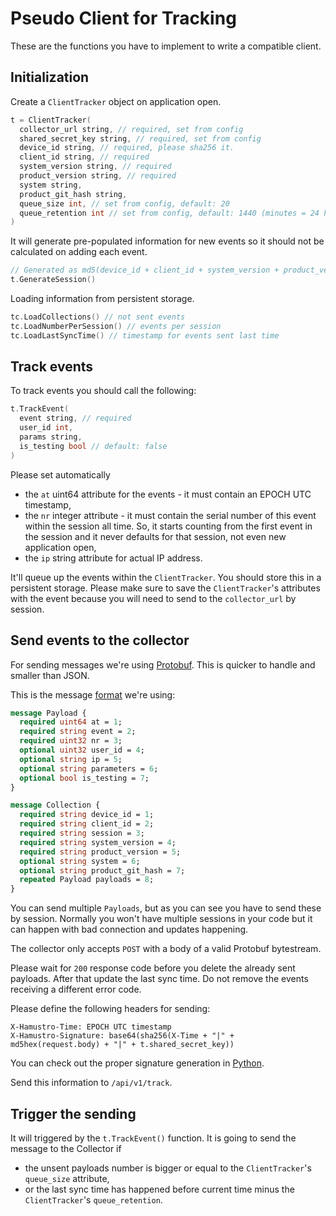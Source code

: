 # Pseudo Client for Tracking

These are the functions you have to implement to write a compatible client.

## Initialization

Create a `ClientTracker` object on application open.

```cpp
t = ClientTracker(
  collector_url string, // required, set from config
  shared_secret_key string, // required, set from config
  device_id string, // required, please sha256 it.
  client_id string, // required
  system_version string, // required
  product_version string, // required
  system string,
  product_git_hash string,
  queue_size int, // set from config, default: 20
  queue_retention int // set from config, default: 1440 (minutes = 24 hours)
)
```

It will generate pre-populated information for new events so it should not be calculated on adding each event.

```cpp
// Generated as md5(device_id + client_id + system_version + product_version)
t.GenerateSession()
```

Loading information from persistent storage.

```cpp
tc.LoadCollections() // not sent events
tc.LoadNumberPerSession() // events per session
tc.LoadLastSyncTime() // timestamp for events sent last time
```

## Track events

To track events you should call the following:

```cpp
t.TrackEvent(
  event string, // required
  user_id int,
  params string,
  is_testing bool // default: false
)
```

Please set automatically 
- the `at` uint64 attribute for the events - it must contain an EPOCH UTC timestamp, 
- the `nr` integer attribute - it must contain the serial number of this event within the session all time. So, it starts counting from the first event in the session and it never defaults for that session, not even new application open,
- the `ip` string attribute for actual IP address.

It'll queue up the events within the `ClientTracker`. You should store this in a persistent storage. Please make sure to save the `ClientTracker`'s attributes with the event because you will need to send to the `collector_url` by session.

## Send events to the collector

For sending messages we're using [Protobuf](https://developers.google.com/protocol-buffers/?hl=en). This is quicker to handle and smaller than JSON.

This is the message [format](../payload/payload.proto) we're using:

```protobuf
message Payload {
  required uint64 at = 1;
  required string event = 2;
  required uint32 nr = 3;
  optional uint32 user_id = 4;
  optional string ip = 5;
  optional string parameters = 6;
  optional bool is_testing = 7;
}

message Collection {
  required string device_id = 1;
  required string client_id = 2;
  required string session = 3;
  required string system_version = 4;
  required string product_version = 5;
  optional string system = 6;
  optional string product_git_hash = 7;
  repeated Payload payloads = 8;
}
```

You can send multiple `Payloads`, but as you can see you have to send these by session. Normally you won't have multiple sessions in your code but it can happen with bad connection and updates happening.

The collector only accepts `POST` with a body of a valid Protobuf bytestream.

Please wait for `200` response code before you delete the already sent payloads. After that update the last sync time. Do not remove the events receiving a different error code.

Please define the following headers for sending:

```
X-Hamustro-Time: EPOCH UTC timestamp
X-Hamustro-Signature: base64(sha256(X-Time + "|" + md5hex(request.body) + "|" + t.shared_secret_key))
```

You can check out the proper signature generation in [Python](https://github.com/sub-ninja/hamustro/blob/master/utils/message.py#L46-L51).

Send this information to `/api/v1/track`.

## Trigger the sending

It will triggered by the `t.TrackEvent()` function. It is going to send the message to the Collector if
- the unsent payloads number is bigger or equal to the `ClientTracker`'s `queue_size` attribute,
- or the last sync time has happened before current time minus the `ClientTracker`'s `queue_retention`.
